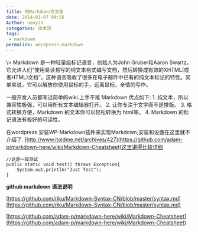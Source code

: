 ```yaml
---
title: 用Markdown写文章
date: 2014-01-07 09:56
Author: neoyin
categories: 技术流
tags:
 - markdown
permalink: wordpress-markdown
---
```


</p>
\> Markdown 是一种轻量级标记语言，创始人为John Gruber和Aaron
Swartz。它允许人们“使用易读易写的纯文本格式编写文档，然后转换成有效的XHTML(或者HTML)文档”。这种语言吸收了很多在电子邮件中已有的纯文本标记的特性。简单来说，它可以解放你使用鼠标的手，远离鼠标，全情的写作。

一般开发人员都写过简单的wiki.上手不难 Markdown 优点如下: 1.
纯文本，所以兼容性极强，可以用所有文本编辑器打开。 2.
让你专注于文字而不是排版。 3. 格式转换方便，Markdown
的文本你可以轻松转换为 html等。 4. Markdown 的标记语法有极好的可读性。

在wordpress
安装WP-Markdown插件来实现Markdown,安装和设置在这里就不介绍了.
[http://www.itoldme.net/archives/427](https://github.com/adam-p/markdown-here/wiki/Markdown-Cheatsheet)这里讲得比较详细

    //这是一段测试
    public static void test() throws Exception{
        System.out.println("Just Test");
    }

**github markdown 语法说明**

[https://github.com/riku/Markdown-Syntax-CN/blob/master/syntax.md](https://github.com/riku/Markdown-Syntax-CN/blob/master/syntax.md)

[https://github.com/adam-p/markdown-here/wiki/Markdown-Cheatsheet](https://github.com/adam-p/markdown-here/wiki/Markdown-Cheatsheet)
